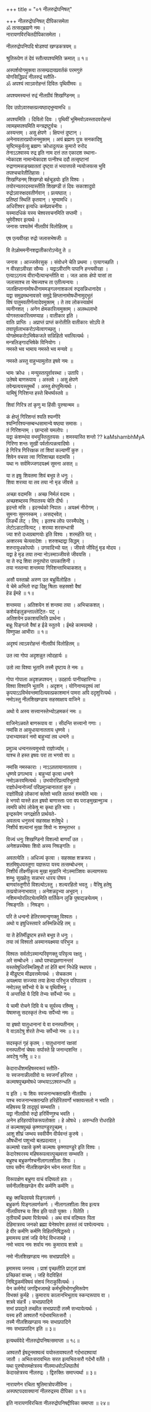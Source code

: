 +++
title = "०१ नीलरुद्रोपनिषत्"

+++
नीलरुद्रोपनिषत् दीपिकासमेता   
ॐ तत्सद्ब्रह्मणे नमः ।  
नारायणविरचितदीपिकासमेता ।

नीलरुद्रोपनिपदि षोडश्यां खण्डकत्रयम् ॥

श्रुतिरूपेण तं देवं स्तौत्यपश्यमिति क्रमात् ॥ १॥

अस्पर्शयोगमुक्त्वा तत्सम्प्रदायप्रवर्तकं परमगुरुं  
योगसिद्धिप्रदं नीलरुद्रं स्तौति-  
ॐ अपश्यं त्वाऽवरोहन्तं दिवितः पृथिवीमवः ॥

अपश्यमस्यन्तं रुद्रं नीलग्रीवं शिखण्डिनम् ॥

दिव उग्रोऽवारुक्षत्प्रत्यष्ठाद्भूम्यामधि ॥

अपश्यमिति । दिवितो दिवः । पृथिवीं भूमिमवोऽवस्तादवरोहन्तं  
त्वामहमपश्यमिति मन्त्रद्रष्टुर्वचः ।  
अस्यन्तम् । असु क्षेपणे । क्षिपन्तं दुष्टान् ।  
अनेनावतारप्रयोजनमुक्तम् । अयं ब्रह्मणः पुत्रः सनकादिषु  
सृष्टिमकुर्वत्सु ब्रह्मणः क्रोधादुत्पन्नः कुमारो रुरोद  
तेनाऽऽश्वास्य रुद्र इति नाम दत्तं तत एकादश स्थाना-  
न्येकादश नामान्येकादश पत्नीश्च ददौ तत्सृष्टानां  
रुद्राणामसङ्ख्याततां दृष्ट्वा तं भयात्तपसे न्ययोजयत्स भुवि  
तपश्चचारेतीतिहासः ।  
शिखण्डिनम् शिखण्डो बर्हचूडयोः इति विश्वः ।  
तयोरन्यतरदस्यास्तीति शिखण्डी तं दिवः सकाशादुग्रो  
रुद्रोऽवारुक्षदवतीर्णवान् । प्रत्यष्ठात् ।  
प्रतिष्ठां स्थितिं कृतवान् । भूम्यामधि ।  
अधिरीश्वर इत्यधिः कर्मप्रवचनीयः ।  
यस्मादधिकं यस्य चेश्वरवचनमिति सप्तमी ।  
भूमेरीश्वर इत्यर्थः ।  
जनासः पश्यतेमं नीलग्रीवं विलोहितम् ॥

एष एत्यवीरहा रुद्रो जलासभेषजीः ॥

वि तेऽक्षेममनीनशद्वातीकारोऽप्येतु ते ॥

जनास । आज्जसेरसुक् । संवोधने चेति प्रथमा । एत्यागच्छति ।  
न वीरहाऽवीरहा सौम्यः । यद्वाऽवीराणि पापानि हन्त्यवीरहा ।  
एत्याऽऽगत्य वीरान्दैत्यान्हन्तीति वा । जल आसः क्षेपो यासां ता  
जलासाश्च ता भेषज्यश्च ता एतीत्यन्वयः ।  
जलक्षिप्तानामोषधीनाममङ्गलनाशकत्वं रुद्रसन्निधानादेव ।  
यद्वा समुद्रमथनावसरे समुद्रे क्षिप्तानामोषधीनामुद्भूतं  
विषं पातुमवतीर्णत्वादेवमुक्तम् । ते तव लोकस्याक्षेमं  
व्यनीनशत् । अनेन क्षेमकारित्वमुक्तम् । अलब्धलाभो  
योगस्तत्कारित्वमप्याह । वातीकार इति ।  
वातिः प्राप्तिः । अप्राप्तं प्राप्तं करोतीति वातीकारः सोऽपि ते  
तवापूर्वलाभकरोऽप्येत्वागच्छतु ।  
योगक्षेमकरोऽभिषेकजले सन्निहितो भवत्वित्यर्थः ।  
मन्त्रलिङ्गादभिषेके विनियोगः ।  
नमस्ते भव भामाय नमस्ते भव मन्यवे ॥

नमस्ते अस्तु वाहुभ्यामुतोत इषवे नमः ॥

भामः क्रोधः । मन्युस्तत्पूर्वावस्था । उतापि ।  
उतेषवे बाणरूपाय । अस्तवे । असु क्षेपणे  
तवेन्प्रत्ययस्तुमर्थे । अस्तु क्षेप्तुमित्यर्थः ।  
यामिषुं गिरिशन्त हस्ते बिभर्ष्यस्तवे ॥

शिवां गिरित्र तां कृणु मा हिंसीः पुरुषान्मम ॥

कं क्षेप्तुं गिरिशन्तं श्यति श्यन्गीरे  
श्यन्गिरिश्यन्सम्बन्धसामान्ये षष्ठ्या समासः ।  
तं गिरिशन्तम् । छान्दसो यमलोपः ।  
यद्वा कंशम्भ्ंया वभयुस्तितुतयसः । शमस्यास्ति शन्तो ?? kaMshambhMyA  
गिरिणा शन्तः सुखी पर्वतोत्पन्नत्वादिषोः ।  
हे गिरित्र गिरिरक्षक तां शिवां कल्याणीं कुरु ।  
शिवेन वचसा त्वा गिरिशाच्छा वदामसि ।  
यथा नः सर्वमिज्जगदयक्ष्मं सुमना असत् ॥

या त इषुः शिवतमा शिवं बभूव ते धनुः ।  
शिवा शरव्या या तव तया नो मृड जीवसे ॥

अच्छा वदामसि । अच्छ निर्मलं वदामः ।  
अच्छशब्दस्य निपातस्य चेति दीर्घः ।  
इदन्तो मसि । इदनर्थको निपातः । अयक्ष्मं नीरोगम् ।  
सुमनाः सुमनस्कम् । असद्भवेत् ।  
लिङर्थे लेट् । तिप् । इतश्च लोपः परस्मैपदेषु ।  
लेटोऽडाटावित्यट् । शरव्या शरसन्धात्री  
ज्या शरो दध्यग्रबाणयोः इति विश्वः । शरमर्हति यत् ।  
अव्शरस्य चेत्यवादेशः । शरुशब्दाद्वा सिद्धम् ।  
शरुरायुधकोपयोः । उगवादिभ्यो यत् । जीवसे जीवितुं मृड मोदय ।  
यद्वा हे मृड तया तन्वा नोऽस्माञ्जीवसे जीवयसि ।  
या ते रुद्र शिवा तनूरघोरा पापकाशिनी ।  
तया नस्तन्वा शन्तमया गिरिशन्ताभिचाकशत् ॥

असौ यस्ताम्रो अरुण उत बभ्रुर्विलोहितः ।  
ये चेमे अभितो रुद्रा दिक्षु श्रिताः सहस्रशो वैषां  
हेड ईमहे ॥ १॥

शन्तमया । अतिशयेन शं शन्तमा तया । अभिचाकशत् ।  
कशेर्यङ्लुङन्ताल्लेट्ति- पट् ।  
अतिशयेन प्रकाशयत्विति प्रार्थना ।  
बभ्रूः पिङ्गलो वैषां ह ईडे स्तुतये । ईमहे कामयामहे ।  
विष्णुपक्ष आभीराः ॥ १॥

अदृश्यं त्वाऽवरोहन्तं नीलग्रीवं विलोहितम् ॥

उत त्वा गोपा अदृशन्नुत त्वोदहार्यः ॥

उतो त्वा विश्वा भूतानि तस्मै दृष्टाय ते नमः ॥

गोपा गोपाला अदृशन्नपश्यन् । उदहार्यः पानीयहारिण्यः ।  
विश्वा विश्वानि भूतानि । अदृशन् । योगिनाप्यदृश्यं त्वां  
कृपयाऽऽविर्भवन्तमादित्यवत्प्रकाशमानं पामरा अपि ददृशुरित्यर्थः ।  
नमोऽस्तु नीलशिखण्डाय सहस्राक्षाय वाजिने ॥

अथो ये अस्य सत्त्वानस्तेभ्योऽहमकरं नमः ॥

वाजिनेऽन्नवते बाणरूपाय वा । सीदन्ति सत्त्वानो गणाः ।  
नमांसि त आयुधायानातताय धृष्णवे ।  
उभाभ्यामकरं नमो बाहुभ्यां तव धन्वने ॥

प्रमुञ्च धन्वनस्त्वमुभयो राज्ञोर्ज्याम् ।  
याश्च ते हस्त इषवः परा ता भगवो वप ॥

नमांसि नमस्काराः । नाऽऽततायानातताय ।  
धृष्णवे प्रगल्भाय । बाहुभ्यां कृत्वा धन्वने  
नमोऽकरवमित्यर्थः । उभयोररिप्रत्यरिभूतयो  
राज्ञोर्धन्वनोर्ज्यां परिप्रमुञ्चानाततां कुरु ।  
राज्ञोर्विग्रहे लोकानां क्लेशो भवति ततस्तं शमयेति भावः ।  
हे भगवो यास्ते हल इषवो बाणास्ताः परा वप पराङ्मुखान्मुञ्च ।  
त्वमपि कोपं लोकेषु मा कृथा इति भावः ।  
इन्द्ररूपेण जगद्रक्षेति प्रार्थयते-  
अवतत्य धनुस्त्वं सहस्राक्ष शतेषुधे ।  
निशीर्य शल्यानां मुखा शिवो नः शम्भुराभर ॥

विज्यं धनुः शिखण्डिनो विशल्यो बाणवाँ उत ।  
अनेशन्नस्येषवः शिवो अस्य निषङ्गतिः ॥

अवतत्येति । अधिज्यं कृत्वा । सहस्राक्ष शक्ररूप ।  
शतमिषुधयस्तूणा यज्ञरूपा यस्य तत्सम्बोधनम् ।  
निशीर्य तीक्ष्णीकृत्य मुखा मुखानि नोऽस्माञ्शिवः कल्याणरूपः  
शम्भुः सुखहेतुः सन्नाभर धारय पोषय ।  
बाणवांस्तूणीरो विशल्योऽस्तु । शल्यरहितो भवतु । वैरिषु हतेषु  
तत्प्रयोजनाभावात् । अनेशन्नदृभ्या अभूवन् ।  
नशिमन्योरलिट्येत्वमिति वार्तिकेन लुङि पुषाद्यङ्येत्वम् ।  
निषङ्गतिः । निषङ्गः ।

परि ते धन्वनो हेतिरस्मान्वृणक्तु विश्वतः ।  
अथो य इषुधिस्तवारे अस्मिन्निधेहि तम् ॥

या ते हेतिर्मीढुष्टम हस्ते बभूव ते धनुः ।  
तया त्वं विश्वतो अस्मानयक्ष्मया परिभुज ॥

विश्वतः सर्वतोऽस्मान्परिवृणक्तु परिवृत्य रक्षतु ।  
अरे सम्बोधने । अथो पश्चाद्रक्षणानन्तरं  
यस्तवेषुधिरस्मिन्निषुधौ तां हेतिं बाणं निधेहि स्थापय ।  
हे मीढुष्टम मीढवत्तमेत्यर्थः । सेचकतम ।  
अयक्ष्मया सज्जया तया हेत्या परिभुज परिपालय ।  
नमोऽस्तु सर्पेभ्यो ये के च पृथिवीमनु ।  
ये अन्तरिक्षे ये दिवि तेभ्यः सर्पेभ्यो नमः ॥

ये चामी रोचने दिवि ये च सूर्यस्य रश्मिषु ।  
येषामप्सु सदस्कृतं तेभ्यः सर्पेभ्यो नमः ॥

या इषवो यातुधानानां ये वा वनस्पतीनाम् ।  
ये वाऽवटेषु शेरते तेभ्यः सर्पेभ्यो नमः ॥ २॥

सदस्कृतं गृहं कृतम् । यातुधानानां रक्षसां  
वनस्पतीनां चेषवः सर्पास्ते हि जनान्दशन्ति ।  
अवटेषु गर्तेषु ॥ २॥

केदाराधीशमहिषस्वरूपं स्तौति-  
यः स्वजनान्नीलग्रीवो यः स्वजनाँ हरिरुत ।  
कल्माषपुच्छमोषधे जम्भयाऽऽश्वरुन्धति ॥

य इति । यः शिवः स्वजनान्भक्तान्प्रति नीलग्रीवः ।  
यश्च स्वजनान्भक्तान्प्रति हरिर्हरितवर्णो भक्तवत्सलो न भवति ।  
महिषस्य हि तादृग्रूपं सम्भवति ।  
यद्वा नीलग्रीवो रुद्रो हरिर्विप्णुश्च भवति ।  
अनेन हरिहरयोरेकरूपतोक्ता । हे ओषधे । अरुन्धति रोधरहिते  
तं कल्माषपुच्छं कृष्णपाण्डुरपुच्छम् ।  
आशु शीघ्रं जम्भय स्ववीर्येण वीर्यवन्तं कुरुषे ।  
औषधीनां पशुभ्यो बलप्रदत्वात् ।  
कल्माषो राक्षसे कृष्णे कल्माषः कृष्णपाण्डुरे इति विश्वः ।  
केदारेश्वरस्य महिषरूपत्वात्पुच्छवत्ता सम्भवति ।  
बभ्रुश्च बभ्रुकर्णश्चनीलागलशीलाः शिवः ।  
पश्य सर्वेण नीलशिखण्डेन भवेन मरुतां पिता ॥

विरूपाक्षेण बभ्रुणा वाचं वदिष्यतो हतः ।  
सर्वनीलशिखण्डेन वीर कर्मणि कर्मणि ॥

बभ्रुः क्वचिदवयवे पिङ्गलवर्णः ।  
बभ्रुकर्णः पिङ्गलवर्णकर्णः । नीलागलशीलाः शिव इत्यत्र  
नीलग्रीवश्च यः शिव इति पाठो युक्तः । पितेति ।  
तृतीयार्थे प्रथमा पित्रेत्यर्थः । अथ वाचं वदिष्यतः पिता  
देहिमात्रस्य जनको ब्रह्मा येनेश्वरेण हतस्तं त्वं पश्येत्यन्वयः ।  
हे वीर कर्मणि कर्मणि विहितनिषिद्धरूपे ।  
इमामस्य प्राशं जहि येनेदं विभजामहे ।  
नमो भवाय नमः शर्वाय नमः कुमाराय शत्रवे ॥

नमो नीलशिखण्डाय नमः सभाप्रपादिने ॥

इमामस्य जनस्य । प्राशं पृच्छतीति प्राट्तां प्राशं  
प्रच्छिकां वाचम् । जहि वेदविहितं  
निषिद्धकर्मविषयं संशयं निराकुर्वित्यर्थः ।  
येन कर्मणेदं जगद्विभजामहे कर्मभूमिभोगभूमिरूपेण  
विभक्तं कुर्महे । कुमाराय कालानभिभूताय स्कन्दरूपाय वा ।  
शत्रवे संहर्त्रे । सभाप्रपादिने  
सभां प्रपद्यते तच्छील सभाप्रपादी तस्मै सभ्यायेत्यर्थः ।  
यस्य हरी अश्वतरौ गर्दभावभितःसरौ ।  
तस्मै नीलशिखण्डाय नमः सभाप्रपादिने  
नमः सभाप्रपादिन इति ॥ ३॥

इत्यथर्ववेदे नीलरुद्रोपनिषत्समाप्ता ॥ १८॥

अश्वतरौ ईषदूनमश्वत्वं ययोस्तावश्वतरौ गर्दभादश्वायां  
जातौ । अभितःसरावभितः सरत इत्यभितःसरौ गर्दभौ वर्तेते ।  
यथा पुरुषोत्तमक्षेत्रस्य नीलमाधवोऽधिष्ठातैवं  
केदारक्षेत्रस्य नीलरुद्रः । द्विरुक्तिः समाप्त्यर्था ॥ ३॥

नारायणेन रचिता श्रुतिमात्रोपजीविना ।  
अस्पष्टपदवाक्यानां नीलरुद्रस्य दीपिका ॥ १॥

इति नारायणविरचिता नीलरुद्रोपनिषद्दीपिका समाप्ता ॥ २४॥  
  
  
